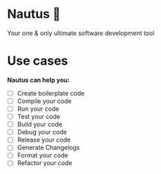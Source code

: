 # Nautus 🪸
 Your one & only ultimate software development tool

# Use cases
**Nautus can help you:**
- [ ] Create boilerplate code
- [ ] Compile your code
- [ ] Run your code
- [ ] Test your code
- [ ] Build your code
- [ ] Debug your code
- [ ] Release your code
- [ ] Generate Changelogs
- [ ] Format your code
- [ ] Refactor your code